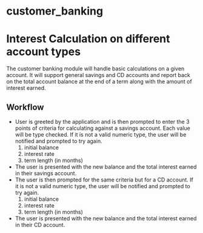 # customer_banking

# Interest Calculation on different account types

The customer banking module will handle basic calculations on a given account. It will support general savings and CD accounts and report back on the total account balance at the end of a term along with the amount of interest earned.

## Workflow
- User is greeted by the application and is then prompted to enter the 3 points of criteria for calculating against a savings account. Each value will be type checked. If it is not a valid numeric type, the user will be notified and prompted to try again.
    1. initial balance
    2. interest rate
    3. term length (in months)
- The user is presented with the new balance and the total interest earned in their savings account.
- The user is then prompted for the same criteria but for a CD account. If it is not a valid numeric type, the user will be notified and prompted to try again.
    1. initial balance
    2. interest rate
    3. term length (in months)
- The user is presented with the new balance and the total interest earned in their CD account.